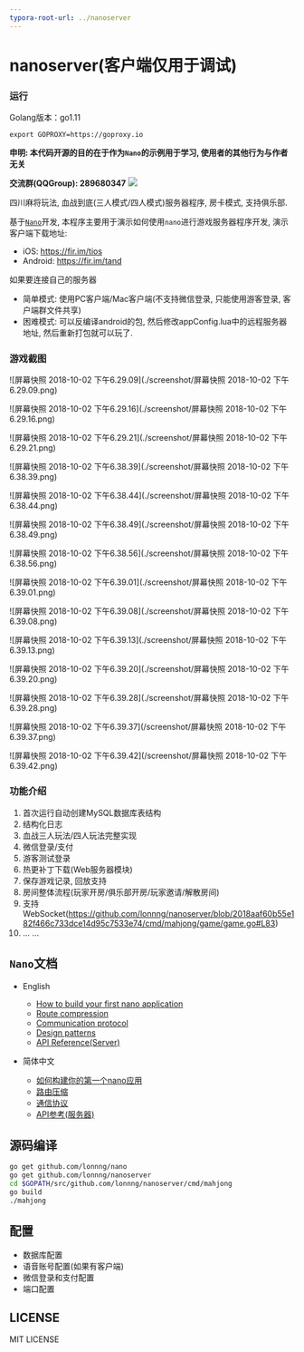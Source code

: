 ```yaml
---
typora-root-url: ../nanoserver
---
```


# nanoserver(客户端仅用于调试)

### 运行
Golang版本：go1.11
```
export GOPROXY=https://goproxy.io
```

**申明: 本代码开源的目的在于作为`Nano`的示例用于学习, 使用者的其他行为与作者无关**

**交流群(QQGroup): 289680347** [![](http://pub.idqqimg.com/wpa/images/group.png)](http://shang.qq.com/wpa/qunwpa?idkey=24e06c02d306f6559528e8434b3b54ed049628fdba4c5dcbcfe9f0e2f611cf81)

四川麻将玩法, 血战到底(三人模式/四人模式)服务器程序,  房卡模式, 支持俱乐部.

基于[`Nano`](https://github.com/lonnng/nano)开发, 本程序主要用于演示如何使用`nano`进行游戏服务器程序开发, 演示客户端下载地址: 

- iOS: https://fir.im/tios
- Android: https://fir.im/tand

如果要连接自己的服务器
 + 简单模式: 使用PC客户端/Mac客户端(不支持微信登录, 只能使用游客登录, 客户端群文件共享)
 + 困难模式: 可以反编译android的包, 然后修改appConfig.lua中的远程服务器地址, 然后重新打包就可以玩了.

### 游戏截图

![屏幕快照 2018-10-02 下午6.29.09](./screenshot/屏幕快照 2018-10-02 下午6.29.09.png)

![屏幕快照 2018-10-02 下午6.29.16](./screenshot/屏幕快照 2018-10-02 下午6.29.16.png)

![屏幕快照 2018-10-02 下午6.29.21](./screenshot/屏幕快照 2018-10-02 下午6.29.21.png)

![屏幕快照 2018-10-02 下午6.38.39](./screenshot/屏幕快照 2018-10-02 下午6.38.39.png)

![屏幕快照 2018-10-02 下午6.38.44](./screenshot/屏幕快照 2018-10-02 下午6.38.44.png)

![屏幕快照 2018-10-02 下午6.38.49](./screenshot/屏幕快照 2018-10-02 下午6.38.49.png)

![屏幕快照 2018-10-02 下午6.38.56](./screenshot/屏幕快照 2018-10-02 下午6.38.56.png)

![屏幕快照 2018-10-02 下午6.39.01](./screenshot/屏幕快照 2018-10-02 下午6.39.01.png)

![屏幕快照 2018-10-02 下午6.39.08](./screenshot/屏幕快照 2018-10-02 下午6.39.08.png)

![屏幕快照 2018-10-02 下午6.39.13](./screenshot/屏幕快照 2018-10-02 下午6.39.13.png)

![屏幕快照 2018-10-02 下午6.39.20](./screenshot/屏幕快照 2018-10-02 下午6.39.20.png)

![屏幕快照 2018-10-02 下午6.39.28](./screenshot/屏幕快照 2018-10-02 下午6.39.28.png)

![屏幕快照 2018-10-02 下午6.39.37](/screenshot/屏幕快照 2018-10-02 下午6.39.37.png)

![屏幕快照 2018-10-02 下午6.39.42](/screenshot/屏幕快照 2018-10-02 下午6.39.42.png)

### 功能介绍

1. 首次运行自动创建MySQL数据库表结构
2. 结构化日志
3. 血战三人玩法/四人玩法完整实现
4. 微信登录/支付
5. 游客测试登录
6. 热更补丁下载(Web服务器模块)
7. 保存游戏记录,  回放支持
8. 房间整体流程(玩家开房/俱乐部开房/玩家邀请/解散房间)
9. 支持WebSocket(https://github.com/lonnng/nanoserver/blob/2018aaf60b55e182f466c733dce14d95c7533e74/cmd/mahjong/game/game.go#L83)
10. ... ...

## `Nano`文档

- English
    + [How to build your first nano application](https://github.com/lonnng/nano/blob/master/docs/get_started.md)
    + [Route compression](https://github.com/lonnng/nano/blob/master/docs/route_compression.md)
    + [Communication protocol](https://github.com/lonnng/nano/blob/master/docs/communication_protocol.md)
    + [Design patterns](https://github.com/lonnng/nano/blob/master/docs/design_patterns.md)
    + [API Reference(Server)](https://godoc.org/github.com/lonnng/nano)

- 简体中文
    + [如何构建你的第一个nano应用](https://github.com/lonnng/nano/blob/master/docs/get_started_zh_CN.md)
    + [路由压缩](https://github.com/lonnng/nano/blob/master/docs/route_compression_zh_CN.md)
    + [通信协议](https://github.com/lonnng/nano/blob/master/docs/communication_protocol_zh_CN.md)
    + [API参考(服务器)](https://godoc.org/github.com/lonnng/nano)

## 源码编译

```bash
go get github.com/lonnng/nano
go get github.com/lonnng/nanoserver
cd $GOPATH/src/github.com/lonnng/nanoserver/cmd/mahjong
go build
./mahjong
```

## 配置

- 数据库配置
- 语音账号配置(如果有客户端)
- 微信登录和支付配置
- 端口配置

## LICENSE
MIT LICENSE
